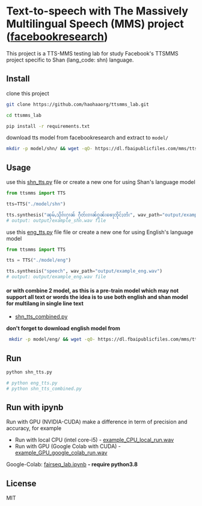 # Text-to-speech with The Massively Multilingual Speech (MMS) project ([facebookresearch](https://github.com/facebookresearch/fairseq/tree/main/examples/mms))

This project is a TTS-MMS testing lab for study Facebook's TTSMMS project specific to Shan (lang_code: shn) language.

## Install
clone this project
```bash
git clone https://github.com/haohaaorg/ttsmms_lab.git
```

```bash 
cd ttsmms_lab
```

```bash
pip install -r requirements.txt
```

download tts model from facebookresearch and extract to ```model/```
```bash
mkdir -p model/shn/ && wget -qO- https://dl.fbaipublicfiles.com/mms/tts/shn.tar.gz | tar -xz -C model/shn/ --strip-components 1
```

## Usage
use this [shn_tts.py](https://github.com/haohaaorg/ttsmms_lab/blob/main/shn_tts.py) file or create a new one for using Shan's language model
```python
from ttsmms import TTS

tts=TTS("./model/shn")

tts.synthesis("ၼုမ်ႇသိုၵ်းႁၢၼ် ႁဵတ်းၵၢၼ်ၵွၼ်းၶေႃၸိုင်ႈတႆး", wav_path="output/example_shn.wav")
# output: output/example_shn.wav file
```

use this [eng_tts.py](https://github.com/haohaaorg/ttsmms_lab/blob/main/eng_tts.py) file file or create a new one for using English's language model
```python
from ttsmms import TTS

tts = TTS("./model/eng")

tts.synthesis("speech", wav_path="output/example_eng.wav")
# output: output/example_eng.wav file
```

#### or with combine 2 model, as this is a pre-train model which may not support all text or words the idea is to use both english and shan model for multilang in single line text

* [shn_tts_combined.py](https://github.com/haohaaorg/ttsmms_lab/blob/main/shn_tts_combined.py)
  
**don't forget to download english model from**
```bash
 mkdir -p model/eng/ && wget -qO- https://dl.fbaipublicfiles.com/mms/tts/eng.tar.gz | tar -xz -C model/eng/ --strip-components 1
```

## Run
```python
python shn_tts.py

# python eng_tts.py
# python shn_tts_combined.py
```

## Run with ipynb
Run with GPU (NVIDIA-CUDA) make a difference in term of precision and accuracy, for example
- Run with local CPU (intel core-i5) - [example_CPU_local_run.wav](https://github.com/haohaaorg/ttsmms_lab/blob/main/output/CUDA_example/example_CPU_local_run.wav)
- Run with GPU (Google Colab with CUDA) - [example_GPU_google_colab_run.wav](https://github.com/haohaaorg/ttsmms_lab/blob/main/output/CUDA_example/example_GPU_google_colab_run.wav)

Google-Colab: [fairseq_lab.ipynb](https://github.com/haohaaorg/ttsmms_lab/blob/main/ipynb)
**- require python3.8**

## License
MIT
